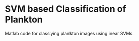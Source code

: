 # SVM based Classification of Plankton

Matlab code for classiying plankton images using inear SVMs.
